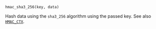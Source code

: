 ```
hmac_sha3_256(key, data)
```

Hash data using the `sha3_256` algorithm using the passed key. See also [`HMAC_CTX`](@ref).
